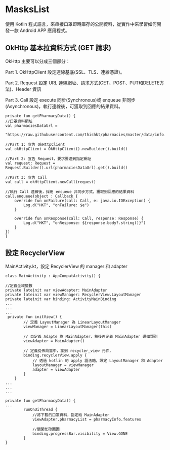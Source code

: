 # MasksList
使用 Kotlin 程式語言，來串接口罩即時庫存的公開資料，從實作中來學習如何開發一款 Android APP 應用程式。
## OkHttp 基本拉資料方式 (GET 請求)
OkHttp 主要可以分成三個部分：

Part 1. OkHttpClient
設定連線基底(SSL、TLS、連線憑證)。

Part 2. Request
設定 URL 連線網址、請求方式(GET、POST、PUT和DELETE方法)、Header 資訊

Part 3. Call
設定 execute 同步(Synchronous)或 enqueue 非同步(Asynchronous)，執行連線後，可獲取到回應的結果資料。

    private fun getPharmacyData() {
    //口罩資料網址
    val pharmaciesDataUrl =
            "https://raw.githubusercontent.com/thishkt/pharmacies/master/data/info.json"

    //Part 1: 宣告 OkHttpClient
    val okHttpClient = OkHttpClient().newBuilder().build()

    //Part 2: 宣告 Request，要求要連到指定網址
    val request: Request = Request.Builder().url(pharmaciesDataUrl).get().build()

    //Part 3: 宣告 Call
    val call = okHttpClient.newCall(request)

    //執行 Call 連線後，採用 enqueue 非同步方式，獲取到回應的結果資料
    call.enqueue(object : Callback {
        override fun onFailure(call: Call, e: java.io.IOException) {
            Log.d("HKT", "onFailure: $e")
        }

        override fun onResponse(call: Call, response: Response) {
            Log.d("HKT", "onResponse: ${response.body?.string()}")
        }
    })
    }

## 設定 RecyclerView
MainActivity.kt，設定 RecyclerView 的 manager 和 adapter

    class MainActivity : AppCompatActivity() {

    //定義全域變數
    private lateinit var viewAdapter: MainAdapter
    private lateinit var viewManager: RecyclerView.LayoutManager
    private lateinit var binding: ActivityMainBinding
    ...
    ...
    ...
     private fun initView() {
            // 定義 LayoutManager 為 LinearLayoutManager
            viewManager = LinearLayoutManager(this)

            // 自定義 Adapte 為 MainAdapter，稍後再定義 MainAdapter 這個類別
            viewAdapter = MainAdapter()

            // 定義從佈局當中，拿到 recycler_view 元件，
            binding.recyclerView.apply {
                // 透過 kotlin 的 apply 語法糖，設定 LayoutManager 和 Adapter
                layoutManager = viewManager
                adapter = viewAdapter
            }
        }
    ...
    ...
    ...

    private fun getPharmacyData() {
    ...
            runOnUiThread {
                //將下載的口罩資料，指定給 MainAdapter
                viewAdapter.pharmacyList = pharmacyInfo.features

                //關閉忙碌圈圈
                binding.progressBar.visibility = View.GONE
            }
    }

